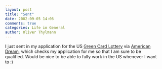 ```yaml
---
layout: post
title: "Sent"
date: 2002-09-05 14:06
comments: true
categories: Life in General
author: Oliver Thylmann
---
```



I just sent in my application for the US [Green Card Lottery](http://www.usais.org/) via [American Dream](http://www.americandream.de), which checks my application for me so that I am sure to be qualified. Would be nice to be able to fully work in the US whenever I want to :)


